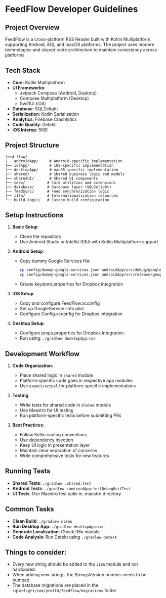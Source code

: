 # FeedFlow Developer Guidelines

## Project Overview
FeedFlow is a cross-platform RSS Reader built with Kotlin Multiplatform,
supporting Android, iOS, and macOS platforms. 
The project uses modern technologies and shared code architecture to maintain
consistency across platforms.

## Tech Stack
- **Core**: Kotlin Multiplatform
- **UI Frameworks**: 
  - Jetpack Compose (Android, Desktop)
  - Compose Multiplatform (Desktop)
  - SwiftUI (iOS)
- **Database**: SQLDelight
- **Serialization**: Kotlin Serialization
- **Analytics**: Firebase Crashlytics
- **Code Quality**: Detekt
- **iOS Interop**: SKIE

## Project Structure
```
feed-flow/
├── androidApp/     # Android-specific implementation
├── iosApp/         # iOS-specific implementation
├── desktopApp/     # macOS-specific implementation
├── shared/         # Shared business logic and models
├── sharedUI/       # Shared UI components
├── core/          # Core utilities and extensions
├── database/      # Database layer (SQLDelight)
├── feedSync/      # Feed synchronization logic
├── i18n/          # Internationalization resources
└── build-logic/   # Custom build configuration
```

## Setup Instructions
1. **Basic Setup**:
   - Clone the repository
   - Use Android Studio or IntelliJ IDEA with Kotlin Multiplatform support

2. **Android Setup**:
   - Copy dummy Google Services file:
     ```bash
     cp config/dummy-google-services.json androidApp/src/debug/google-services.json
     cp config/dummy-google-services.json androidApp/src/release/google-services.json
     ```
   - Create keystore.properties for Dropbox integration

3. **iOS Setup**:
   - Copy and configure FeedFlow.xcconfig
   - Set up GoogleService-Info.plist
   - Configure Config.xcconfig for Dropbox integration

4. **Desktop Setup**:
   - Configure props.properties for Dropbox integration
   - Run using: `./gradlew desktopApp:run`

## Development Workflow
1. **Code Organization**:
   - Place shared logic in `shared` module
   - Platform-specific code goes in respective app modules
   - Use `expect/actual` for platform-specific implementations

2. **Testing**:
   - Write tests for shared code in `shared` module
   - Use Maestro for UI testing
   - Run platform-specific tests before submitting PRs

3. **Best Practices**:
   - Follow Kotlin coding conventions
   - Use dependency injection
   - Keep UI logic in presentation layer
   - Maintain clear separation of concerns
   - Write comprehensive tests for new features

## Running Tests
- **Shared Tests**: `./gradlew :shared:test`
- **Android Tests**: `./gradlew :androidApp:testDebugUnitTest`
- **UI Tests**: Use Maestro test suite in .maestro directory

## Common Tasks
- **Clean Build**: `./gradlew clean`
- **Run Desktop App**: `./gradlew desktopApp:run`
- **Generate Localization**: Check i18n module
- **Code Analysis**: Run Detekt using `./gradlew detekt`

## Things to consider:
- Every new string should be added to the `i18n` module and not hardcoded.
- When adding new strings, the StringsVersion number needs to be bumped.
- The database migrations are placed in the `sqldelight/com/prof18/feedflow/migrations` folder